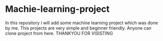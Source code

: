 # Machie-learning-project
In this repository i will add some machine learning project which was done by me. This projects are very simple and beginner friendly. Anyone can clone project from here.
THANKYOU FOR VISISTING
